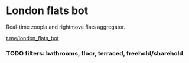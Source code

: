 # London flats bot

Real-time zoopla and rightmove flats aggregator. 

[t.me/london_flats_bot](t.me/london_flats_bot)

### TODO filters: bathrooms, floor, terraced, freehold/sharehold